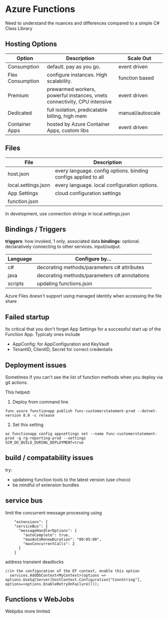 # Azure Functions
Need to understand the nuances and differences compared to a simple C# Class Library

## Hosting Options 

| Option | Description | Scale Out | 
| --- | --- | --- |
| Consumption | default. pay as you go. | event driven | 
| Flex Consumption | configure instances. High scalability. | function based |
| Premium | prewarmed workers, powerful instances, vnets connectivity, CPU intensive | event driven 
| Dedicated | full isolation, predicatable billing, high mem | manual/autoscale |
| Container Apps | hosted by Azure Container Apps, custom libs | event driven |

## Files 

| File | Description |
| --- | --- | 
| host.json | every language. config options. binding configs applied to all | 
| local.settings.json | every language. local configuration options. | 
| App Settings | cloud configuration settings | 
| function.json |  | 

In development, use connection strings in local.settings.json 

## Bindings / Triggers 

**triggers**: how invoked, 1 only, associated data 
**bindings**: optional. declaratively connecting to other services. input/output. 

| Language | Configure by... |
| --- | --- | 
| c# | decorating methods/parameters c# attributes  | 
| java | decorating methods/parameters c# annotations  | 
| scripts | updating functions.json  | 

Azure Files doesn't support using managed identity when accessing the file share

## Failed startup
Its critical that you don't forget App Settings for a successful start up of the Function App.
Typicaly ones include
- AppConfig: for AppConfiguration and KeyVault
- TenantID, ClientID, Secret for correct credentails

## Deployment issues
Sometimes if you can't see the list of function methods when you deploy via git actions.

This helped:
1. Deploy from command line
```
func azure functionapp publish func-customerstatement-prod --dotnet-version 8.0 -c release
```

2. Set this setting
```
az functionapp config appsettings set --name func-customerstatement-prod -g rg-reporting-prod --settings SCM_DO_BUILD_DURING_DEPLOYMENT=true
```

## build / compatability issues
try:
- updateing function tools to the latest version (use choco)
- be mindful of extension bundles

## service bus
limit the concurrent message processing using
```
    "extensions": {
    "serviceBus": {
      "messageHandlerOptions": {
        "autoComplete": true,
        "maxAutoRenewDuration": "00:05:00",
        "maxConcurrentCalls": 2
      }
    }
```

address transient deadlocks
```
//in the configuration of the EF context, enable this option
  services.AddDbContext<MyContext>(options => options.UseSqlServer(hostContext.Configuration["ConnString"], options=>options.EnableRetryOnFailure()));

```

## Functions v WebJobs   
Webjobs more limited 
